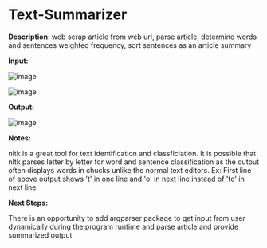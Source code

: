 # Text-Summarizer
**Description**: web scrap article from web url, parse article, determine words and sentences weighted frequency, sort sentences as an article summary

**Input:**

![image](https://user-images.githubusercontent.com/8421214/119155674-6bc9b380-ba21-11eb-97ee-b4094a881212.png)

![image](https://user-images.githubusercontent.com/8421214/119155439-31f8ad00-ba21-11eb-82ac-ed10829d0f01.png)

**Output:**

![image](https://user-images.githubusercontent.com/8421214/119155588-5785b680-ba21-11eb-890d-a06fa49f3901.png)

**Notes:**

nltk is a great tool for text identification and classficiation. It is possible that nltk parses letter by letter for word and sentence classification as the output often displays words in chucks unlike the normal text editors. Ex: First line of above output shows 't' in one line and 'o' in next line instead of 'to' in next line

**Next Steps:**

There is an opportunity to add argparser package to get input from user dynamically during the program runtime and parse article and provide summarized output
